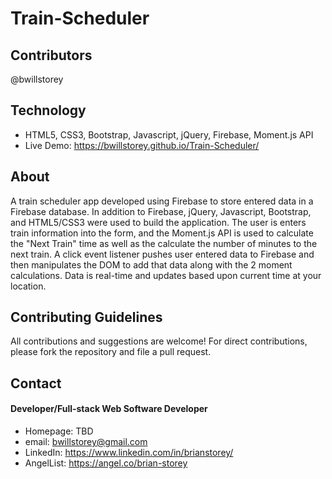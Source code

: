 # Train-Scheduler

## Contributors
@bwillstorey

## Technology
- HTML5, CSS3, Bootstrap, Javascript, jQuery, Firebase, Moment.js API
- Live Demo: https://bwillstorey.github.io/Train-Scheduler/

## About
A train scheduler app developed using Firebase to store entered data in a Firebase database. In addition to Firebase, jQuery, Javascript, Bootstrap, and HTML5/CSS3 were used to build the application. The user is enters train information into the form, and the Moment.js API is used to calculate the "Next Train" time as well as the calculate the number of minutes to the next train. A click event listener pushes user entered data to Firebase and then manipulates the DOM to add that data along with the 2 moment calculations. Data is real-time and updates based upon current time at your location.

## Contributing Guidelines
All contributions and suggestions are welcome! For direct contributions, please fork the repository and file a pull request.

## Contact
#### Developer/Full-stack Web Software Developer
- Homepage: TBD
- email: bwillstorey@gmail.com
- LinkedIn: https://www.linkedin.com/in/brianstorey/
- AngelList: https://angel.co/brian-storey

